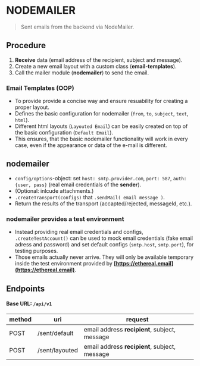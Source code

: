 # NODEMAILER

> Sent emails from the backend via NodeMailer.

## Procedure

1. **Receive** data (email address of the recipient, subject and message).
2. Create a new email layout with a custom class (**email-templates**).
3. Call the mailer module (**nodemailer**) to send the email.

### Email Templates (OOP)

- To provide provide a concise way and ensure resuability for creating a proper layout.
- Defines the basic configuration for nodemailer (`from`, `to`, `subject`, `text`, `html`).
- Different html layouts (`Layouted Email`) can be easily created on top of the basic configuration (`Default Email`).
- This ensures, that the basic nodemailer functionality will work in every case, even if the appearance or data of the e-mail is different.

## nodemailer

- `config/options`-object: set `host: smtp.provider.com`, `port: 587`, `auth: {user, pass}` (real email credentials of the **sender**).
- (Optional: inlcude attachments.)
- `.createTransport(configs)` that `.sendMail( email message )`.
- Return the results of the transport (accapted/rejected, messageId, etc.).

### nodemailer provides a test environment

- Instead providing real email credentials and configs, `.createTestAccount()` can be used to mock email credentials (fake email adress and password) and set default configs (`smtp.host`, `smtp.port`), for testing purposes.
- Those emails actually never arrive. They will only be available temporary inside the test environment provided by **[https://ethereal.email](https://ethereal.email)**.

## Endpoints

#### Base URL: `/api/v1`

| method | uri            | request                                       |
| ------ | -------------- | --------------------------------------------- |
| POST   | /sent/default  | email address **recipient**, subject, message |
| POST   | /sent/layouted | email address **recipient**, subject, message |
